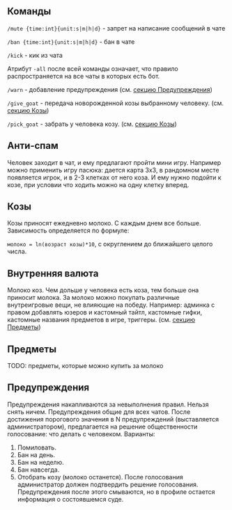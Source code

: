 ## Команды
`/mute {time:int}{unit:s|m|h|d}` - запрет на написание сообщений в чате

`/ban {time:int}{unit:s|m|h|d}` - бан в чате

`/kick` - кик из чата

Атрибут `-all` после всей команды означает, что правило распространяется на все чаты в которых есть бот. 

`/warn` - добавление предупреждения (см. [секцию Предупреждения](#Предупреждения))

`/give_goat` - передача новорожденной козы выбранному человеку. (см. [секцию Козы](#Козы))

`/pick_goat` - забрать у человека козу. (см. [секцию Козы](#Козы))

## Анти-спам
Человек заходит в чат, и ему предлагают пройти мини игру. Например можно применить игру пасюка:
дается карта 3x3, в рандомном месте появляется игрок, и в 2-3 клетках от него коза. И ему нужно подойти к козе,
при условии что ходить можно на одну клетку вперед.

## Козы
Козы приносят ежедневно молоко. С каждым днем все больше. Зависимость определяется по формуле:

`молоко = ln(возраст козы)*10`, с округлением до ближайшего целого числа.

## Внутренняя валюта
Молоко коз. Чем дольше у человека есть коза, тем больше она приносит молока. За молоко можно покупать различные
внутреигровые вещи, не влияющие на победу. Например: админка с правом добавлять юзеров и кастомный тайтл, кастомные
гифки, кастомные названия предметов в игре, триггеры. (см. [секцию Предметы](#Предметы))

## Предметы
TODO: предметы, которые можно купить за молоко

## Предупреждения
Предупреждения накапливаются за невыполнения правил. Нельзя снять ничем. Предупреждения общие для всех чатов.
После достижения порогового значения в N предупреждений (выставляется администратором), предлагается на решение
общественности голосование: что делать с человеком. Варианты:
1. Помиловать.
2. Бан на день.
3. Бан на неделю.
4. Бан навсегда.
5. Отобрать козу (молоко останется).
После голосования администратор должен подтвердить решение голосования. Предупреждения после этого смываются,
но в профиле остается информация о состоявшемся суде.